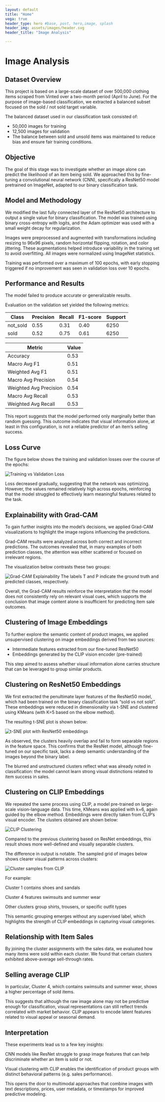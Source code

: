 ```yaml
---
layout: default
title: "Home"
vega: true
header_type: hero #base, post, hero,image, splash
header_img: assets/images/header.svg
header_title: "Image Analysis"

---
```



# Image Analysis
## Dataset Overview
This project is based on a large-scale dataset of over 500,000 clothing items scraped from Vinted over a two-month period (April to June). For the purpose of image-based classification, we extracted a balanced subset focused on the sold / not sold target variable.

The balanced dataset used in our classification task consisted of:

* 50,000 images for training
* 12,500 images for validation
* The balance between sold and unsold items was maintained to reduce bias and ensure fair training conditions.

## Objective
The goal of this stage was to investigate whether an image alone can predict the likelihood of an item being sold. We approached this by fine-tuning a convolutional neural network (CNN), specifically a ResNet50 model pretrained on ImageNet, adapted to our binary classification task.

## Model and Methodology
We modified the last fully connected layer of the ResNet50 architecture to output a single value for binary classification. The model was trained using binary cross-entropy with logits, and the Adam optimizer was used with a small weight decay for regularization.

Images were preprocessed and augmented with transformations including resizing to 96x96 pixels, random horizontal flipping, rotation, and color jittering. These augmentations helped introduce variability in the training set to avoid overfitting. All images were normalized using ImageNet statistics.

Training was performed over a maximum of 100 epochs, with early stopping triggered if no improvement was seen in validation loss over 10 epochs.

## Performance and Results
The model failed to produce accurate or generalizable results.

Evaluation on the validation set yielded the following metrics:

| Class    | Precision | Recall | F1-score | Support |
|----------|-----------|--------|----------|---------|
| not_sold | 0.55      | 0.31   | 0.40     | 6250    |
| sold     | 0.52      | 0.75   | 0.61     | 6250    |

| Metric              | Value |
|---------------------|-------|
| Accuracy            | 0.53  |
| Macro Avg F1        | 0.51  |
| Weighted Avg F1     | 0.51  |
| Macro Avg Precision | 0.54  |
| Weighted Avg Precision | 0.54 |
| Macro Avg Recall    | 0.53  |
| Weighted Avg Recall | 0.53  |

This report suggests that the model performed only marginally better than random guessing. This outcome indicates that visual information alone, at least in this configuration, is not a reliable predictor of an item’s selling success.

## Loss Curve
The figure below shows the training and validation losses over the course of the epochs:

![Training vs Validation Loss](resnet_task_1.png)

Loss decreased gradually, suggesting that the network was optimizing. However, the values remained relatively high across epochs, reinforcing that the model struggled to effectively learn meaningful features related to the task.

## Explainability with Grad-CAM
To gain further insights into the model’s decisions, we applied Grad-CAM visualizations to highlight the image regions influencing the predictions.

Grad-CAM results were analyzed across both correct and incorrect predictions. The outcomes revealed that, in many examples of both prediction classes, the attention was either scattered or focused on irrelevant regions.

The visualization below contrasts these two groups:

![Grad-CAM Explainability](gradcam_2.png)
The labels T and P indicate the ground truth and predicted classes, respectively.

Overall, the Grad-CAM results reinforce the interpretation that the model does not consistently rely on relevant visual cues, which supports the conclusion that image content alone is insufficient for predicting item sale outcomes.

## Clustering of Image Embeddings
To further explore the semantic content of product images, we applied unsupervised clustering on image embeddings derived from two sources:

* Intermediate features extracted from our fine-tuned ResNet50
* Embeddings generated by the CLIP vision encoder (pre-trained)

This step aimed to assess whether visual information alone carries structure that can be leveraged to group similar products.

## Clustering on ResNet50 Embeddings
We first extracted the penultimate layer features of the ResNet50 model, which had been trained on the binary classification task “sold vs not sold”. These embeddings were reduced in dimensionality via t-SNE and clustered using KMeans (with K=5 based on the elbow method).

The resulting t-SNE plot is shown below:

![t-SNE plot with ResNet50 embeddings](tsne_resnet_k5.png)

As observed, the clusters heavily overlap and fail to form separable regions in the feature space. This confirms that the ResNet model, although fine-tuned on our specific task, lacks a deep semantic understanding of the images beyond the binary label.

The blurred and unstructured clusters reflect what was already noted in classification: the model cannot learn strong visual distinctions related to item success in sales.

## Clustering on CLIP Embeddings
We repeated the same process using CLIP, a model pre-trained on large-scale vision-language data. This time, KMeans was applied with k=6, again guided by the elbow method. Embeddings were directly taken from CLIP’s visual encoder. The clusters obtained are shown below:

![CLIP Clustering](CLIP_CLUSTERING.png)

Compared to the previous clustering based on ResNet embeddings, this result shows more well-defined and visually separable clusters.

The difference in output is notable. The sampled grid of images below shows clearer visual patterns across clusters:

![Cluster samples from CLIP](CLIP_CLUSTERING_sold.png)

For example:

Cluster 1 contains shoes and sandals

Cluster 4 features swimsuits and summer wear

Other clusters group shirts, trousers, or specific outfit types

This semantic grouping emerges without any supervised label, which highlights the strength of CLIP embeddings in capturing visual categories.

## Relationship with Item Sales
By joining the cluster assignments with the sales data, we evaluated how many items were sold within each cluster. We found that certain clusters exhibited above-average sell-through rates.

## Selling average CLIP

In particular, Cluster 4, which contains swimsuits and summer wear, shows a higher percentage of sold items.

This suggests that although the raw image alone may not be predictive enough for classification, visual representations can still reflect trends correlated with market behavior. CLIP appears to encode latent features related to visual appeal or seasonal demand.

## Interpretation
These experiments lead us to a few key insights:

CNN models like ResNet struggle to grasp image features that can help discriminate whether an item is sold or not.

Visual clustering with CLIP enables the identification of product groups with distinct behavioral patterns (e.g. sales performance).

This opens the door to multimodal approaches that combine images with text descriptions, prices, user metadata, or timestamps for improved predictive modeling.